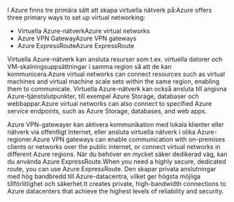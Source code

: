 <span data-ttu-id="63faf-101">I Azure finns tre primära sätt att skapa virtuella nätverk på:</span><span class="sxs-lookup"><span data-stu-id="63faf-101">Azure offers three primary ways to set up virtual networking:</span></span>

- <span data-ttu-id="63faf-102">Virtuella Azure-nätverk</span><span class="sxs-lookup"><span data-stu-id="63faf-102">Azure virtual networks</span></span>
- <span data-ttu-id="63faf-103">Azure VPN Gateway</span><span class="sxs-lookup"><span data-stu-id="63faf-103">Azure VPN gateways</span></span>
- <span data-ttu-id="63faf-104">Azure ExpressRoute</span><span class="sxs-lookup"><span data-stu-id="63faf-104">Azure ExpressRoute</span></span>

<span data-ttu-id="63faf-105">Virtuella Azure-nätverk kan ansluta resurser som t.ex. virtuella datorer och VM-skalningsuppsättningar i samma region så att de kan kommunicera.</span><span class="sxs-lookup"><span data-stu-id="63faf-105">Azure virtual networks can connect resources such as virtual machines and virtual machine scale sets within the same region, enabling them to communicate.</span></span> <span data-ttu-id="63faf-106">Virtuella Azure-nätverk kan också ansluta till angivna Azure-tjänstslutpunkter, till exempel Azure Storage, databaser och webbappar.</span><span class="sxs-lookup"><span data-stu-id="63faf-106">Azure virtual networks can also connect to specified Azure service endpoints, such as Azure Storage, databases, and web apps.</span></span>

<span data-ttu-id="63faf-107">Azure VPN-gatewayer kan aktivera kommunikation med lokala klienter eller nätverk via offentligt Internet, eller ansluta virtuella nätverk i olika Azure-regioner.</span><span class="sxs-lookup"><span data-stu-id="63faf-107">Azure VPN gateways can enable communication with on-premises clients or networks over the public internet, or connect virtual networks in different Azure regions.</span></span> <span data-ttu-id="63faf-108">När du behöver en mycket säker dedikerad väg, kan du använda Azure ExpressRoute.</span><span class="sxs-lookup"><span data-stu-id="63faf-108">When you need a highly secure, dedicated route, you can use Azure ExpressRoute.</span></span> <span data-ttu-id="63faf-109">Den skapar privata anslutningar med hög bandbredd till Azure-datacentra, vilket ger högsta möjliga tillförlitlighet och säkerhet.</span><span class="sxs-lookup"><span data-stu-id="63faf-109">It creates private, high-bandwidth connections to Azure datacenters that achieve the highest levels of reliability and security.</span></span>
